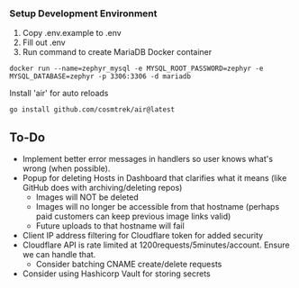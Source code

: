 ### Setup Development Environment
1) Copy .env.example to .env
2) Fill out .env
3) Run command to create MariaDB Docker container
```shell
docker run --name=zephyr_mysql -e MYSQL_ROOT_PASSWORD=zephyr -e MYSQL_DATABASE=zephyr -p 3306:3306 -d mariadb
```

Install 'air' for auto reloads
```shell
go install github.com/cosmtrek/air@latest
```

## To-Do
- Implement better error messages in handlers so user knows what's wrong (when possible).
- Popup for deleting Hosts in Dashboard that clarifies what it means (like GitHub does with archiving/deleting repos)
  - Images will NOT be deleted
  - Images will no longer be accessible from that hostname (perhaps paid customers can keep previous image links valid)
  - Future uploads to that hostname will fail
- Client IP address filtering for Cloudflare token for added security
- Cloudflare API is rate limited at 1200requests/5minutes/account. Ensure we can handle that.
  - Consider batching CNAME create/delete requests
- Consider using Hashicorp Vault for storing secrets